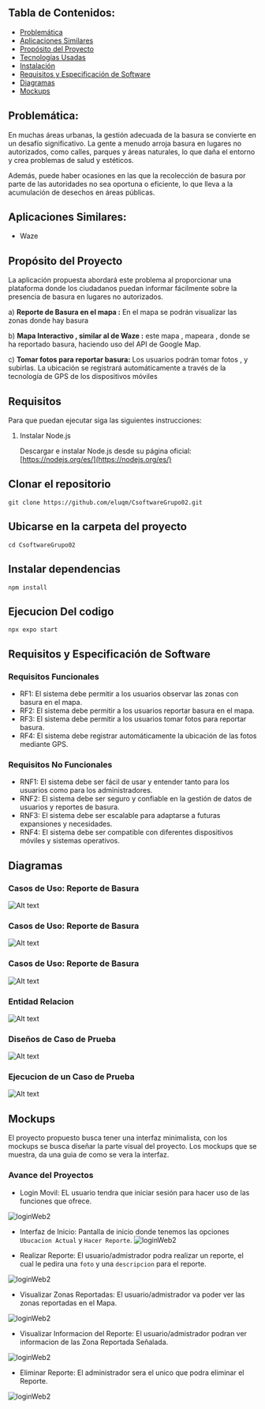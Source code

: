 

## Tabla de Contenidos:

- [Problemática](#problemática)
- [Aplicaciones Similares](#aplicaciones-similares)
- [Propósito del Proyecto](#propósito-del-proyecto)
- [Tecnologías Usadas](#tecnologías-usadas)
- [Instalación](#instalación)
- [Requisitos y Especificación de Software](#requisitos-y-especificación-de-software)
- [Diagramas](#Diagramas)
- [Mockups](#Mockups)


## Problemática:

En muchas áreas urbanas, la gestión adecuada de la basura se convierte en un desafío significativo. La gente a menudo arroja basura en lugares no autorizados, como calles, parques y áreas naturales, lo que daña el entorno y crea problemas de salud y estéticos.

Además, puede haber ocasiones en las que la recolección de basura por parte de las autoridades no sea oportuna o eficiente, lo que lleva a la acumulación de desechos en áreas públicas.


## Aplicaciones Similares:

- Waze

## Propósito del Proyecto

La aplicación propuesta abordará este problema al proporcionar una plataforma donde los ciudadanos puedan informar fácilmente sobre la presencia de basura en lugares no autorizados.

a) <b>Reporte de Basura en el mapa :</b> En el mapa se podrán visualizar las zonas donde hay basura 

b) <b>Mapa Interactivo , similar al de Waze :</b> este mapa , mapeara , donde se ha reportado basura, haciendo uso del API de Google Map.

c) <b>Tomar fotos para reportar basura:</b> Los usuarios podrán tomar fotos , y subirlas. La ubicación se registrará automáticamente a través de la tecnología de GPS de los dispositivos móviles

## Requisitos

Para que puedan ejecutar siga las siguientes instrucciones:

1. Instalar Node.js

   Descargar e instalar Node.js desde su página oficial: [https://nodejs.org/es/](https://nodejs.org/es/)

## Clonar el repositorio
```
git clone https://github.com/eluqm/CsoftwareGrupo02.git
```
## Ubicarse en la carpeta del proyecto
```
cd CsoftwareGrupo02
```
## Instalar dependencias
```
npm install
```
## Ejecucion Del codigo
```
npx expo start
```

## Requisitos y Especificación de Software

### Requisitos Funcionales

- RF1: El sistema debe permitir a los usuarios observar las zonas con basura en el mapa.
- RF2: El sistema debe permitir a los usuarios reportar basura en el mapa.
- RF3: El sistema debe permitir a los usuarios tomar fotos para reportar basura.
- RF4: El sistema debe registrar automáticamente la ubicación de las fotos mediante GPS.

### Requisitos No Funcionales

- RNF1: El sistema debe ser fácil de usar y entender tanto para los usuarios como para los administradores.
- RNF2: El sistema debe ser seguro y confiable en la gestión de datos de usuarios y reportes de basura.
- RNF3: El sistema debe ser escalable para adaptarse a futuras expansiones y necesidades.
- RNF4: El sistema debe ser compatible con diferentes dispositivos móviles y sistemas operativos.

## Diagramas

### Casos de Uso: Reporte de Basura

![Alt text](img/imagen_2023-10-12_151935136.png)

### Casos de Uso: Reporte de Basura

![Alt text](img/imagen_2023-10-12_152019392.png)

### Casos de Uso: Reporte de Basura

![Alt text](img/imagen_2023-10-12_152245655.png)

### Entidad Relacion 

![Alt text](img/Entidad_Relacion.png)

### Diseños de Caso de Prueba

![Alt text](img/Reporte.png)

### Ejecucion de un Caso de Prueba

![Alt text](img/Ejecucion.png)

## Mockups

El proyecto propuesto busca tener una interfaz minimalista, con los mockups se busca diseñar la parte visual del proyecto. Los mockups que se muestra, da una guia de como se vera la interfaz.

### Avance del Proyectos

- Login Movil: EL usuario tendra que iniciar sesión para hacer uso de las funciones que ofrece.

![loginWeb2](img/Mock/Group%201.png)

- Interfaz de Inicio: Pantalla de inicio donde tenemos las opciones `Ubucacion Actual` y `Hacer Reporte`.
![loginWeb2](img/Mock/Group%202.png)

- Realizar Reporte: El usuario/admistrador podra realizar un reporte, el cual le pedira una `foto` y una `descripcion` para el reporte.

![loginWeb2](img/Mock/Group%203.png)


- Visualizar Zonas Reportadas: El usuario/admistrador va poder ver las zonas reportadas en el Mapa.

![loginWeb2](img/Mock/Group%204.png)


- Visualizar Informacion del Reporte:  El usuario/admistrador podran ver informacion de las Zona Reportada Señalada.

![loginWeb2](img/Mock/Group%205.png)


- Eliminar Reporte: El administrador sera el unico que podra eliminar el Reporte.

![loginWeb2](img/Mock/Group%207.png)

